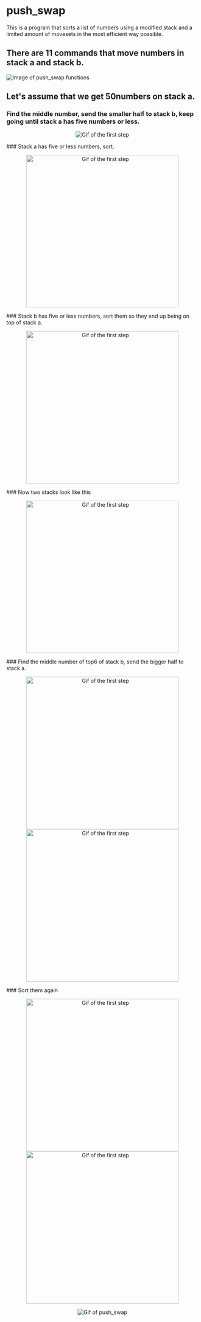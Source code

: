 # push_swap
This is a program that sorts a list of numbers using a modified stack and a limited amount of movesets in the most efficient way possible.
## There are 11 commands that move numbers in stack a and stack b.
![Image of push_swap functions](https://github.com/hzkmyk/push_swap/blob/master/images/push_swap.png)
## Let's assume that we get 50numbers on stack a.
### Find the middle number, send the smaller half to stack b, keep going until stack a has five numbers or less.
<p align="center"><img src="https://github.com/hzkmyk/push_swap/blob/master/images/firststep.gif" alt="Gif of the first step"></p>
### Stack a has five or less numbers, sort.
<p align="center"><img width="400px" height="400px" src="https://github.com/hzkmyk/push_swap/blob/master/images/push_swap2%20(9).png" alt="Gif of the first step"></p>
### Stack b has five or less numbers, sort them so they end up being on top of stack a.
<p align="center"><img width="400px" height="400px" src="https://github.com/hzkmyk/push_swap/blob/master/images/push_swap2%20(10).png" alt="Gif of the first step"></p>
### Now two stacks look like this
<p align="center"><img width="400px" height="400px" src="https://github.com/hzkmyk/push_swap/blob/master/images/push_swap2%20(11).png" alt="Gif of the first step"></p>
### Find the middle number of top6 of stack b, send the bigger half to stack a.
<p align="center"><img width="400px" height="400px" src="https://github.com/hzkmyk/push_swap/blob/master/images/push_swap2%20(12).png" alt="Gif of the first step">
<img width="400px" height="400px" src="https://github.com/hzkmyk/push_swap/blob/master/images/push_swap2%20(13).png" alt="Gif of the first step"></p>
### Sort them again
<p align="center"><img width="400px" height="400px" src="https://github.com/hzkmyk/push_swap/blob/master/images/push_swap2%20(14).png" alt="Gif of the first step">
<img width="400px" height="400px" src="https://github.com/hzkmyk/push_swap/blob/master/images/push_swap2%20(15).png" alt="Gif of the first step"></p>




<p align="center"><img src="https://github.com/hzkmyk/push_swap/blob/master/images/push_swap.gif" alt="Gif of push_swap"></p>

